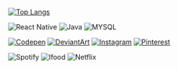 [![Top Langs](https://github-readme-stats.vercel.app/api/top-langs/?username=quokequack&layout=compact)](https://github.com/anuraghazra/github-readme-stats)

![React Native](https://img.shields.io/badge/React_Native-20232A?style=for-the-badge&logo=react&logoColor=61DAFB)
![Java](https://img.shields.io/badge/Java-ED8B00?style=for-the-badge&logo=java&logoColor=white)
![MYSQL](https://img.shields.io/badge/MySQL-00000F?style=for-the-badge&logo=mysql&logoColor=white)

[![Codepen](https://img.shields.io/badge/Codepen-000000?style=for-the-badge&logo=codepen&logoColor=white)](https://codepen.io/alaquoke)
[![DeviantArt](https://img.shields.io/badge/DeviantArt-05CC47?style=for-the-badge&logo=deviantart&logoColor=white)](https://www.deviantart.com/floxllyn)
[![Instagram](https://img.shields.io/badge/Instagram-E4405F?style=for-the-badge&logo=instagram&logoColor=white)](https://instagram.com/alaquoke)
[![Pinterest](https://img.shields.io/badge/Pinterest-%23E60023.svg?&style=for-the-badge&logo=Pinterest&logoColor=white)](https://www.pinterest.de/malualaquoke/)

![Spotify](https://img.shields.io/badge/Spotify-1ED760?&style=for-the-badge&logo=spotify&logoColor=white)
![Ifood](https://img.shields.io/badge/iFood-EA1D2C?style=for-the-badge&logo=ifood&logoColor=white)
![Netflix](https://img.shields.io/badge/Netflix-E50914?style=for-the-badge&logo=netflix&logoColor=white)
